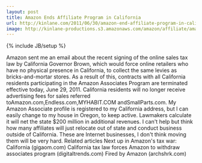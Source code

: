 ```yaml
---
layout: post
title: Amazon Ends Affiliate Program in California
url: http://kinlane.com/2011/06/30/amazon-end-affiliate-program-in-california/
image: http://kinlane-productions.s3.amazonaws.com/amazon/affiliate/amazon-affiliates.png
---
```

{% include JB/setup %}
<p>
     Amazon sent me an email about the recent signing of the online sales tax law by California Governor Brown, which would force online retailers who have no physical presence in California, to collect the same levies as bricks-and-mortar stores. As a result of this, contracts with all California residents participating in the Amazon Associates Program are terminated effective today, June 29, 2011. California residents will no longer receive advertising fees for sales referred toAmazon.com,Endless.com,MYHABIT.COM andSmallParts.com. My Amazon Associate profile is registered to my California address, but I can easily change to my house in Oregon, to keep active. Lawmakers calculate it will net the state $200 million in additional revenues. I can't help but think how many affiliates will just relocate out of state and conduct business outside of California. These are Internet businesses, I don't think moving them will be very hard. Related articles Next up in Amazon's tax war: California (gigaom.com) California tax law forces Amazon to withdraw associates program (digitaltrends.com) Fired by Amazon (archshrk.com)
</p>